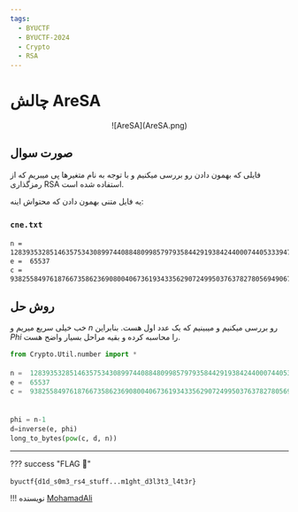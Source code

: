 ```yaml
---
tags:
  - BYUCTF
  - BYUCTF-2024
  - Crypto  
  - RSA
---
```



# چالش AreSA

<center> 
![AreSA](AreSA.png)
</center>

## صورت سوال
فایلی که بهمون دادن رو بررسی میکنیم و با توجه به نام متغیرها پی میبریم که از رمزگذاری RSA   استفاده شده است.


یه فایل متنی بهمون دادن که محتواش اینه:
### `cne.txt`
```
n =  128393532851463575343089974408848099857979358442919384244000744053339479654557691794114605827105884545240515605112453686433508264824840575897640756564360373615937755743038201363814617682765101064651503434978938431452409293245855062934837618374997956788830791719002612108253528457601645424542240025303582528541
e =  65537
c =  93825584976187667358623690800406736193433562907249950376378278056949067505651948206582798483662803340120930066298960547657544217987827103350739742039606274017391266985269135268995550801742990600381727708443998391878164259416326775952210229572031793998878110937636005712923166229535455282012242471666332812788
```

## روش حل

خب خیلی سریع میریم و $n$ رو بررسی میکنیم و میبینیم که یک عدد اول هست. بنابراین $Phi$ را محاسبه کرده و بقیه مراحل بسیار واضح هست.


```python linenums="1" hl_lines="8-10"
from Crypto.Util.number import *

n =  128393532851463575343089974408848099857979358442919384244000744053339479654557691794114605827105884545240515605112453686433508264824840575897640756564360373615937755743038201363814617682765101064651503434978938431452409293245855062934837618374997956788830791719002612108253528457601645424542240025303582528541
e =  65537
c =  93825584976187667358623690800406736193433562907249950376378278056949067505651948206582798483662803340120930066298960547657544217987827103350739742039606274017391266985269135268995550801742990600381727708443998391878164259416326775952210229572031793998878110937636005712923166229535455282012242471666332812788


phi = n-1
d=inverse(e, phi)
long_to_bytes(pow(c, d, n))
```



---
??? success "FLAG :triangular_flag_on_post:"
    <div dir="ltr">`byuctf{d1d_s0m3_rs4_stuff...m1ght_d3l3t3_l4t3r}`</div>


!!! نویسنده
    [MohamadAli](https://github.com/wh1te-r0s3)

